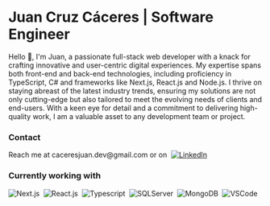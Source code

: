 
# Juan Cruz Cáceres | Software Engineer

Hello 👋, I'm Juan, a passionate full-stack web developer with a knack for crafting innovative and user-centric digital experiences. My expertise spans both front-end and back-end technologies, including proficiency in TypeScript, C# and frameworks like Next.js, React.js and Node.js. I thrive on staying abreast of the latest industry trends, ensuring my solutions are not only cutting-edge but also tailored to meet the evolving needs of clients and end-users. With a keen eye for detail and a commitment to delivering high-quality work, I am a valuable asset to any development team or project.


<h3>Contact</h3>
Reach me at caceresjuan.dev@gmail.com or on &nbsp;<a href='https://www.linkedin.com/in/caceresjuancruz/' target='_blank'><img src="https://cdn-icons-png.flaticon.com/32/61/61109.png" alt="LinkedIn" /></a> 


<br/>
<h3>Currently working with</h3>
<div>
    <img src="https://upload.wikimedia.org/wikipedia/commons/thumb/8/8e/Nextjs-logo.svg/120px-Nextjs-logo.svg.png" alt="Next.js" />&nbsp; 
    <img src="https://cdn-icons-png.flaticon.com/64/10832/10832170.png" alt="React.js" />&nbsp; 
    <img src="https://cdn-icons-png.flaticon.com/64/5968/5968566.png" alt="Typescript" />&nbsp; 
    <img src="https://cdn-icons-png.flaticon.com/64/5968/5968554.png" alt="SQLServer" />&nbsp;
    <img src="https://cdn4.iconfinder.com/data/icons/logos-brands-5/24/mongodb-64.png" alt="MongoDB" />&nbsp;
    <img src="https://cdn-icons-png.flaticon.com/64/5968/5968571.png" alt="VSCode" />&nbsp;
    
</div>

